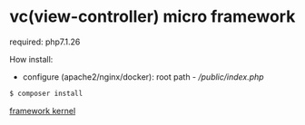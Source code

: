 # vc(view-controller) micro framework

required: php7.1.26

How install:

- configure (apache2/nginx/docker): root path - _/public/index.php_
```sh
$ composer install
```

[framework kernel](https://github.com/foxtech6/vc-kernel)